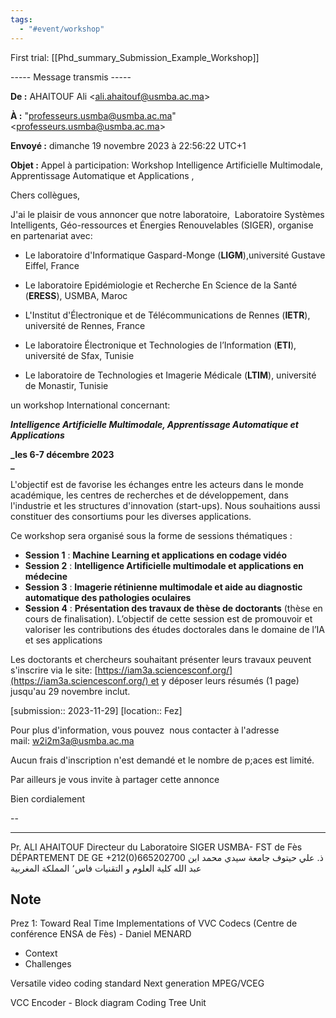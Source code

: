 ```yaml
---
tags:
  - "#event/workshop"
---
```


First trial: [[Phd_summary_Submission_Example_Workshop]]


----- Message transmis -----

**De :** AHAITOUF Ali <[ali.ahaitouf@usmba.ac.ma](mailto:ali.ahaitouf@usmba.ac.ma)>

**À :** "[professeurs.usmba@usmba.ac.ma](mailto:professeurs.usmba@usmba.ac.ma)" <[professeurs.usmba@usmba.ac.ma](mailto:professeurs.usmba@usmba.ac.ma)>

**Envoyé :** dimanche 19 novembre 2023 à 22:56:22 UTC+1

**Objet :** Appel à participation: Workshop Intelligence Artificielle Multimodale, Apprentissage Automatique et Applications ,

  

Chers collègues,

J'ai le plaisir de vous annoncer que notre laboratoire,  Laboratoire Systèmes Intelligents, Géo-ressources et Énergies Renouvelables (SIGER), organise en partenariat avec:

- Le laboratoire d'Informatique Gaspard-Monge (**LIGM**),université Gustave Eiffel, France
    
- Le laboratoire Epidémiologie et Recherche En Science de la Santé (**ERESS**), USMBA, Maroc
    
- L'Institut d'Électronique et de Télécommunications de Rennes (**IETR**), université de Rennes, France
    
- Le laboratoire Électronique et Technologies de l’Information (**ETl**), université de Sfax, Tunisie
    
- Le laboratoire de Technologies et Imagerie Médicale (**LTIM**), université de Monastir, Tunisie
    

un workshop International concernant:

**_Intelligence Artificielle Multimodale, Apprentissage Automatique et Applications_**

**_les 6-7 décembre 2023  
_**

L'objectif est de favorise les échanges entre les acteurs dans le monde académique, les centres de recherches et de développement, dans l'industrie et les structures d'innovation (start-ups). Nous souhaitions aussi constituer des consortiums pour les diverses applications.

Ce workshop sera organisé sous la forme de sessions thématiques :

- **Session 1** : **Machine Learning et applications en codage vidéo**
- **Session 2** : **Intelligence Artificielle multimodale et applications en médecine**
- **Session 3** : **Imagerie rétinienne multimodale et aide au diagnostic automatique des pathologies oculaires**
- **Session 4** : **Présentation des travaux de thèse de doctorants** (thèse en cours de finalisation). L’objectif de cette session est de promouvoir et valoriser les contributions des études doctorales dans le domaine de l’IA et ses applications

Les doctorants et chercheurs souhaitant présenter leurs travaux peuvent s'inscrire via le site: [https://iam3a.sciencesconf.org/](https://iam3a.sciencesconf.org/) et y déposer leurs résumés (1 page) jusqu'au 29 novembre inclut.

[submission:: 2023-11-29]
[location:: Fez]

Pour plus d'information, vous pouvez  nous contacter à l'adresse mail: [w2i2m3a@usmba.ac.ma](mailto:w2i2m3a@usmba.ac.ma)

Aucun frais d'inscription n'est demandé et le nombre de p;aces est limité.

Par ailleurs je vous invite à partager cette annonce

Bien cordialement  

-- 
________________
Pr. ALI AHAITOUF
Directeur du Laboratoire SIGER
USMBA- FST de Fès
DÉPARTEMENT DE GE
+212(0)665202700
ذ. علي حيتوف
جامعة سيدي محمد ابن عبد الله
كلية العلوم و التقنيات
فاس٬ المملكة المغربية



## Note
Prez 1: Toward Real Time Implementations of VVC Codecs (Centre de conférence ENSA de Fès) - Daniel MENARD
- Context
- Challenges

Versatile video coding standard
Next generation MPEG/VCEG

VCC Encoder - Block diagram
Coding Tree Unit